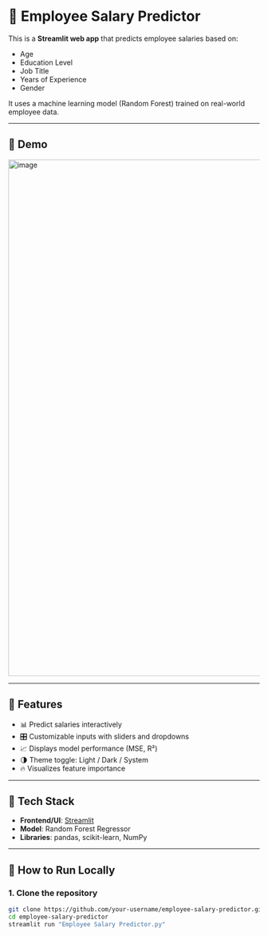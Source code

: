 # 🧠 Employee Salary Predictor

This is a **Streamlit web app** that predicts employee salaries based on:
- Age
- Education Level
- Job Title
- Years of Experience
- Gender

It uses a machine learning model (Random Forest) trained on real-world employee data.

---

## 📸 Demo
<img width="1909" height="1034" alt="image" src="https://github.com/user-attachments/assets/21289907-4b8a-4710-a8c9-aaae80fdf43e" />


---

## 🚀 Features

- 📊 Predict salaries interactively
- 🎛️ Customizable inputs with sliders and dropdowns
- 📈 Displays model performance (MSE, R²)
- 🌗 Theme toggle: Light / Dark / System
- 🔥 Visualizes feature importance

---

## 🧰 Tech Stack

- **Frontend/UI**: [Streamlit](https://streamlit.io/)
- **Model**: Random Forest Regressor
- **Libraries**: pandas, scikit-learn, NumPy

---

## 🔧 How to Run Locally

### 1. Clone the repository
```bash
git clone https://github.com/your-username/employee-salary-predictor.git
cd employee-salary-predictor
streamlit run "Employee Salary Predictor.py"
